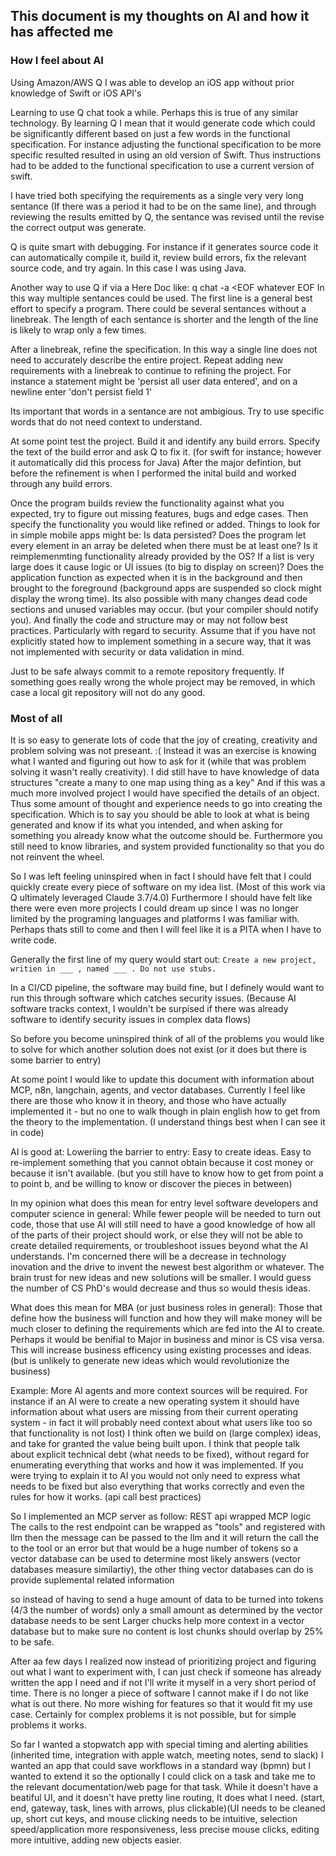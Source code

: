 ## This document is my thoughts on AI and how it has affected me

### How I feel about AI
Using Amazon/AWS Q I was able to develop an iOS app without prior knowledge of Swift or iOS API's

Learning to use Q chat took a while. Perhaps this is true of any similar technology.
By learning Q I mean that it would generate code which could be significantly different based on just a few words in the functional specification.
For instance adjusting the functional specification to be more specific resulted resulted in using an old version of Swift.
Thus instructions had to be added to the functional specification to use a current version of swift.

I have tried both specifying the requirements as a single very very long sentance (If there was a period it had to be on the same line), and through reviewing the results emitted by Q, the sentance was revised until the revise the correct output was generate.

Q is quite smart with debugging. For instance if it generates source code it can automatically compile it, build it, review build errors, fix the relevant source code, and try again. In this case I was using Java.

Another way to use Q if via a Here Doc like: q chat -a <EOF whatever EOF
In this way multiple sentances could be used. The first line is a general best effort to specify a program. There could be several sentances without a linebreak. The length of each sentance is shorter and the length of the line is likely to wrap only a few times.

After a linebreak, refine the specification. In this way a single line does not need to accurately describe the entire project. Repeat adding new requirements with a linebreak to continue to refining the project. For instance a statement might be 'persist all user data entered', and on a newline enter 'don't persist field 1'

Its important that words in a sentance are not ambigious. Try to use specific words that do not need context to understand.

At some point test the project. Build it and identify any build errors. Specify the text of the build error and ask Q to fix it. (for swift for instance; however it automatically did this process for Java) After the major defintion, but before the refinement is when I performed the inital build and worked through any build errors.

Once the program builds review the functionality against what you expected, try to figure out missing features, bugs and edge cases. Then specify the functionality you would like refined or added. Things to look for in simple mobile apps might be: Is data persisted? Does the program let every element in an array be deleted when there must be at least one? Is it reimplemenmting functionality already provided by the OS? If a list is very large does it cause logic or UI issues (to big to display on screen)? Does the application function as expected when it is in the background and then brought to the foreground (background apps are suspended so clock might display the wrong time). Its also possible with many changes dead code sections and unused variables may occur. (but your compiler should notify you). And finally the code and structure may or may not follow best practices. Particularly with regard to security. Assume that if you have not explicitly stated how to implement something in a secure way, that it was not implemented with security or data validation in mind.

Just to be safe always commit to a remote repository frequently. If something goes really wrong the whole project may be removed, in which case a local git repository will not do any good.

### Most of all
It is so easy to generate lots of code that the joy of creating, creativity and problem solving was not preseant. :(
Instead it was an exercise is knowing what I wanted and figuring out how to ask for it (while that was problem solving it wasn't really creativity).
I did still have to have knowledge of data structures "create a many to one map using thing as a key" And if this was a much more involved project I would have specified the details of an object. Thus some amount of thought and experience needs to go into creating the specification. Which is to say you should be able to look at what is being generated and know if its what you intended, and when asking for something you already know what the outcome should be. Furthermore you still need to know libraries, and system provided functionality so that you do not reinvent the wheel.

So I was left feeling uninspired when in fact I should have felt that I could quickly create every piece of software on my idea list. (Most of this work via Q ultimately leveraged Claude 3.7/4.0) Furthermore I should have felt like there were even more projects I could dream up since I was no longer limited by the programing languages and platforms I was familiar with. Perhaps thats still to come and then I will feel like it is a PITA when I have to write code.

Generally the first line of my query would start out: `Create a new project, writien in ___ , named ___ . Do not use stubs.`

In a CI/CD pipeline, the software may build fine, but I definely would want to run this through software which catches security issues. (Because AI software tracks context, I wouldn't be surpised if there was already software to identify security issues in complex data flows)

So before you become uninspired think of all of the problems you would like to solve for which another solution does not exist (or it does but there is some barrier to entry)

At some point I would like to update this document with information about MCP, n8n, langchain, agents, and vector databases. Currently I feel like there are those who know it in theory, and those who have actually implemented it - but no one to walk though in plain english how to get from the theory to the implementation. (I understand things best when I can see it in code)

AI is good at:
Loweriing the barrier to entry: Easy to create ideas. Easy to re-implement something that you cannot obtain because it cost money or because it isn't available. (but you still have to know how to get from point a to point b, and be willing to know or discover the pieces in between)

In my opinion what does this mean for entry level software developers and computer science in general:
While fewer people will be needed to turn out code, those that use AI will still need to have a good knowledge of how all of the parts of their project should work, or else they will not be able to create detailed requirements, or troubleshoot issues beyond what the AI understands.
I'm concerned there will be a decrease in technology inovation and the drive to invent the newest best algorithm or whatever. The brain trust for new ideas and new solutions will be smaller. I would guess the number of CS PhD's would decrease and thus so would thesis ideas.

What does this mean for MBA (or just business roles in general):
Those that define how the business will function and how they will make money will be much closer to defining the requirements which are fed into the AI to create. Perhaps it would be benifial to Major in business and minor is CS visa versa.
This will increase business efficency using existing processes and ideas. (but is unlikely to generate new ideas which would revolutionize the business) 

Example: More AI agents and more context sources will be required. For instance if an AI were to create a new operating system it should have information about what users are missing from their current operating system - in fact it will probably need context about what users like too so that functionality is not lost) I think often we build on (large complex) ideas, and take for granted the value being built upon. I think that people talk about explicit technical debt (what needs to be fixed), without regard for enumerating everything that works and how it was implemented. If you were trying to explain it to AI you would not only need to express what needs to be fixed but also everything that works correctly and even the rules for how it works. (api call best practices)

So I implemented an MCP server as follow:
REST api wrapped MCP logic
The calls to the rest endpoint can be wrapped as "tools" and registered with llm
then the message can be passed to the llm and it will return the call the to the tool or an error
but that would be a huge number of tokens so a vector database can be used to determine most likely answers (vector databases measure similartiy), the other thing vector databases can do is provide suplemental related information

so instead of having to send a huge amount of data to be turned into tokens (4/3 the number of words) only a small amount as determined by the vector database needs to be sent
Larger chucks help more context in a vector database but to make sure no content is lost chunks should overlap by 25% to be safe.

After aa few days I realized now instead of prioritizing project and figuring out what I want to experiment with, I can just check if someone has already written the app I need and if not I'll write it myself in a very short period of time. There is no longer a piece of software I cannot make if I do not like what is out there. No more wishing for features so that it would fit my use case. Certainly for complex problems it is not possible, but for simple problems it works.

So far
I wanted a stopwatch app with special timing and alerting abilities (inherited time, integration with apple watch, meeting notes, send to slack)
I wanted an app that could save workflows in a standard way (bpmn) but I wanted to extend it so the optionally I could click on a task and take me to the relevant documentation/web page for that task. While it doesn't have a beatiful UI, and it doesn't have pretty line routing, It does what I need. (start, end, gateway, task, lines with arrows, plus clickable)(UI needs to be cleaned up, short cut keys, and mouse clicking needs to be intuitive, selection speed/application more responsiveness, less precise mouse clicks, editing more intuitive, adding new objects easier.



